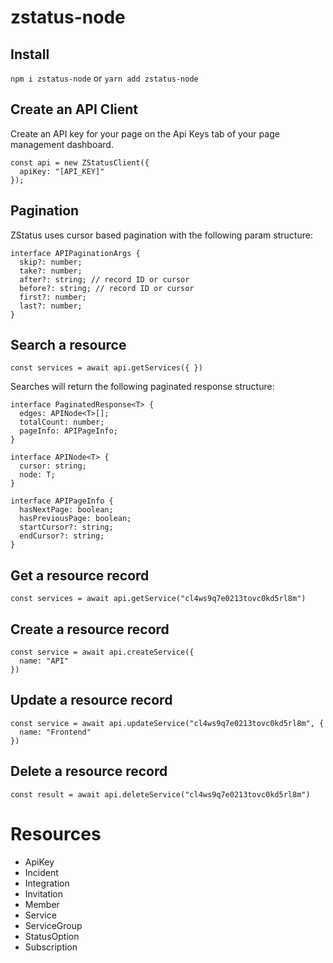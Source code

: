 # zstatus-node

## Install
`npm i zstatus-node` or `yarn add zstatus-node`

## Create an API Client
Create an API key for your page on the Api Keys tab of your page management dashboard.
```
const api = new ZStatusClient({
  apiKey: "[API_KEY]"
});
```

## Pagination
ZStatus uses cursor based pagination with the following param structure:

```
interface APIPaginationArgs {
  skip?: number;
  take?: number;
  after?: string; // record ID or cursor
  before?: string; // record ID or cursor
  first?: number;
  last?: number;
}
```

## Search a resource
```
const services = await api.getServices({ })
```

Searches will return the following paginated response structure:

```
interface PaginatedResponse<T> {
  edges: APINode<T>[];
  totalCount: number;
  pageInfo: APIPageInfo;
}

interface APINode<T> {
  cursor: string;
  node: T;
}

interface APIPageInfo {
  hasNextPage: boolean;
  hasPreviousPage: boolean;
  startCursor?: string;
  endCursor?: string;
}
```

## Get a resource record
```
const services = await api.getService("cl4ws9q7e0213tovc0kd5rl8m")
```

## Create a resource record
```
const service = await api.createService({ 
  name: "API"
})
```

## Update a resource record
```
const service = await api.updateService("cl4ws9q7e0213tovc0kd5rl8m", { 
  name: "Frontend"
})
```

## Delete a resource record
```
const result = await api.deleteService("cl4ws9q7e0213tovc0kd5rl8m")
```
  
  
 # Resources
 - ApiKey
 - Incident
 - Integration
 - Invitation
 - Member
 - Service
 - ServiceGroup
 - StatusOption
 - Subscription
